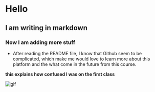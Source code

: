 # Hello
## I am writing in markdown
### Now I am adding more stuff

- After reading the README file, I know that Github seem to be complicated, which make me would love to learn more about this platform and the what come in the future from this course.

**this explains how confused I was on the first class**

![gif](https://media.giphy.com/media/ji6zzUZwNIuLS/giphy.gif)

